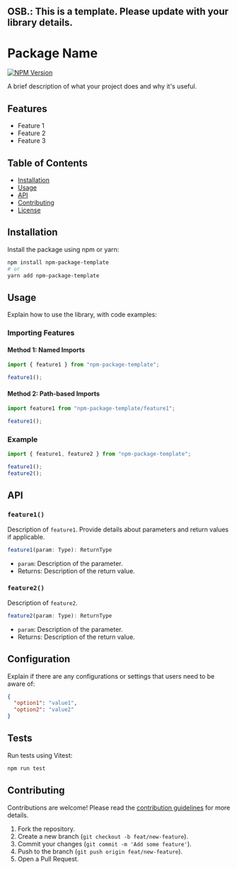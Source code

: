 ## OSB.: This is a template. Please update with your library details.

# Package Name

[![NPM Version](https://img.shields.io/npm/v/npm-package-template.svg)](https://www.npmjs.com/package/npm-package-template)

A brief description of what your project does and why it's useful.

## Features

- Feature 1
- Feature 2
- Feature 3

## Table of Contents

- [Installation](#installation)
- [Usage](#usage)
- [API](#api)
- [Contributing](#contributing)
- [License](#license)

## Installation

Install the package using npm or yarn:

```bash
npm install npm-package-template
# or
yarn add npm-package-template
```

## Usage

Explain how to use the library, with code examples:

### Importing Features

#### Method 1: Named Imports

```ts
import { feature1 } from "npm-package-template";

feature1();
```

#### Method 2: Path-based Imports

```ts
import feature1 from "npm-package-template/feature1";

feature1();
```

### Example

```ts
import { feature1, feature2 } from "npm-package-template";

feature1();
feature2();
```

## API

### `feature1()`

Description of `feature1`. Provide details about parameters and return values if applicable.

```ts
feature1(param: Type): ReturnType
```

- `param`: Description of the parameter.
- Returns: Description of the return value.

### `feature2()`

Description of `feature2`.

```ts
feature2(param: Type): ReturnType
```

- `param`: Description of the parameter.
- Returns: Description of the return value.

## Configuration

Explain if there are any configurations or settings that users need to be aware of:

```json
{
  "option1": "value1",
  "option2": "value2"
}
```

## Tests

Run tests using Vitest:

```bash
npm run test
```

## Contributing

Contributions are welcome! Please read the [contribution guidelines](CONTRIBUTING.md) for more details.

1. Fork the repository.
2. Create a new branch (`git checkout -b feat/new-feature`).
3. Commit your changes (`git commit -m 'Add some feature'`).
4. Push to the branch (`git push origin feat/new-feature`).
5. Open a Pull Request.
